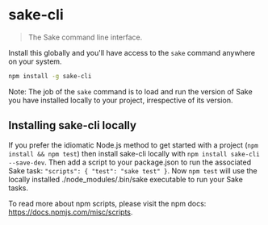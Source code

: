 # sake-cli
> The Sake command line interface.

Install this globally and you'll have access to the `sake` command anywhere on
your system.

```bash
npm install -g sake-cli
```

Note: The job of the `sake` command is to load and run the version of Sake you
have installed locally to your project, irrespective of its version.

## Installing sake-cli locally

If you prefer the idiomatic Node.js method to get started with a project (`npm
install && npm test`) then install sake-cli locally with `npm install sake-cli
--save-dev`. Then add a script to your package.json to run the associated Sake
task: `"scripts": { "test": "sake test" }`. Now `npm test` will use the locally
installed ./node_modules/.bin/sake executable to run your Sake tasks.

To read more about npm scripts, please visit the npm docs:
https://docs.npmjs.com/misc/scripts.
